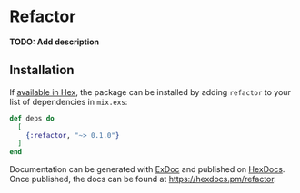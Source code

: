 # Refactor

**TODO: Add description**

## Installation

If [available in Hex](https://hex.pm/docs/publish), the package can be installed
by adding `refactor` to your list of dependencies in `mix.exs`:

```elixir
def deps do
  [
    {:refactor, "~> 0.1.0"}
  ]
end
```

Documentation can be generated with [ExDoc](https://github.com/elixir-lang/ex_doc)
and published on [HexDocs](https://hexdocs.pm). Once published, the docs can
be found at <https://hexdocs.pm/refactor>.


